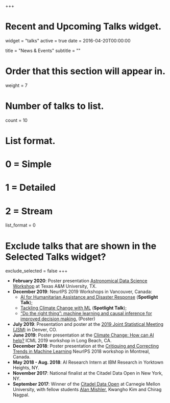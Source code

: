 +++
# Recent and Upcoming Talks widget.
widget = "talks"
active = true
date = 2016-04-20T00:00:00

title = "News & Events"
subtitle = ""

# Order that this section will appear in.
weight = 7

# Number of talks to list.
count = 10

# List format.
#   0 = Simple
#   1 = Detailed
#   2 = Stream
list_format = 0

# Exclude talks that are shown in the Selected Talks widget?
exclude_selected = false
+++
* <b>February 2020</b>: Poster presentation [Astronomical Data Science Workshop](https://calendar.tamu.edu/statistics/view/event/event_id/153058) at Texas A&M University, TX.
* <b>December 2019</b>: NeurIPS 2019 Workshops in Vancouver, Canada:
  * [AI for Humanitarian Assistance and Disaster Response](https://www.hadr.ai/) (<b>Spotlight Talk</b>);
  * [Tackling Climate Change with ML](https://www.climatechange.ai/NeurIPS2019_workshop.html) (<b>Spotlight Talk</b>);
  * [“Do the right thing”: machine learning and causal inference for improved decision making.](http://tripods.cis.cornell.edu/neurips19_causalml/) (Poster)
* <b>July 2019</b>: Presentation and poster at the [2019 Joint Statistical Meeting (JSM)](https://ww2.amstat.org/meetings/jsm/2019/) in Denver, CO.
* <b>June 2019</b>: Poster presentation at the [Climate Change: How can AI help?](https://www.climatechange.ai/ICML2019_workshop.html) ICML 2019 workshop in Long Beach, CA.
* <b>December 2018</b>: Poster presentation at the [Critiquing and Correcting Trends in Machine Learning](https://ml-critique-correct.github.io/) NeurIPS 2018 workshop in Montreal, Canada.
* <b>May 2018 - Aug. 2018</b>: AI Research Intern at IBM Research in Yorktown Heights, NY.
* <b>November 2017</b>: National finalist at the Citadel Data Open in New York, NY.
* <b>September 2017</b>: Winner of the [Citadel Data Open](https://www.cmu.edu/dietrich/news/news-stories/2017/november/statistics-datathons.html) at Carnegie Mellon University, with fellow students [Alan Mishler](https://amishler.github.io/), Kwangho Kim and Chirag Nagpal.
